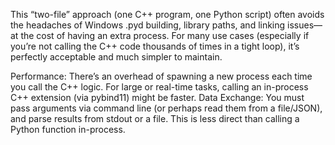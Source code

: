 This “two-file” approach (one C++ program, one Python script) often avoids the headaches of Windows .pyd building, library paths, and linking issues—at the cost of having an extra process. For many use cases (especially if you’re not calling the C++ code thousands of times in a tight loop), it’s perfectly acceptable and much simpler to maintain.




Performance:
There’s an overhead of spawning a new process each time you call the C++ logic. For large or real-time tasks, calling an in-process C++ extension (via pybind11) might be faster.
Data Exchange:
You must pass arguments via command line (or perhaps read them from a file/JSON), and parse results from stdout or a file. This is less direct than calling a Python function in-process.